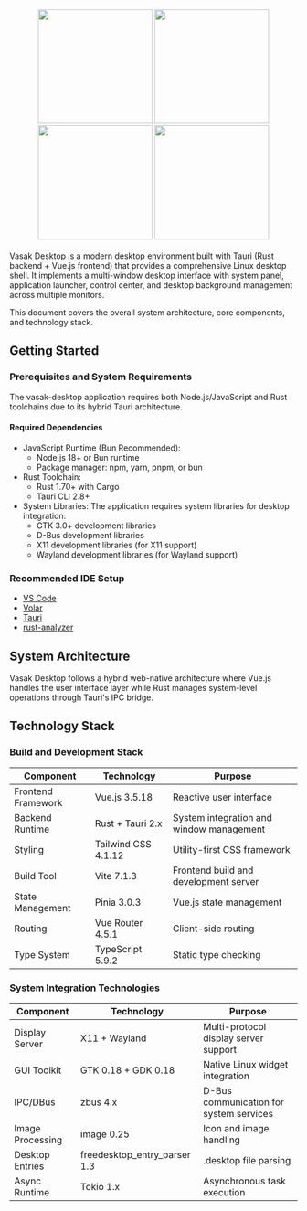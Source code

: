 <center>
  <img width="200" src="https://icon.icepanel.io/Technology/svg/Tauri.svg" style="block-display: inline;">
   <img width="200" src="https://icon.icepanel.io/Technology/svg/Vue.js.svg" style="block-display: inline;">
   <img width="200" src="https://icon.icepanel.io/Technology/svg/TypeScript.svg" style="block-display: inline;">
   <img width="200" src="https://icon.icepanel.io/Technology/svg/Bun.svg" style="block-display: inline;">
</center>
<br />
Vasak Desktop is a modern desktop environment built with Tauri (Rust backend + Vue.js frontend) that provides a comprehensive Linux desktop shell. It implements a multi-window desktop interface with system panel, application launcher, control center, and desktop background management across multiple monitors.

This document covers the overall system architecture, core components, and technology stack.

## Getting Started

### Prerequisites and System Requirements
The vasak-desktop application requires both Node.js/JavaScript and Rust toolchains due to its hybrid Tauri architecture.

#### Required Dependencies
* JavaScript Runtime (Bun Recommended):
  * Node.js 18+ or Bun runtime
  * Package manager: npm, yarn, pnpm, or bun
* Rust Toolchain:
  * Rust 1.70+ with Cargo
  * Tauri CLI 2.8+
* System Libraries: The application requires system libraries for desktop integration:
  * GTK 3.0+ development libraries
  * D-Bus development libraries
  * X11 development libraries (for X11 support)
  * Wayland development libraries (for Wayland support)

### Recommended IDE Setup

- [VS Code](https://code.visualstudio.com/) 
- [Volar](https://marketplace.visualstudio.com/items?itemName=Vue.volar)
- [Tauri](https://marketplace.visualstudio.com/items?itemName=tauri-apps.tauri-vscode)
- [rust-analyzer](https://marketplace.visualstudio.com/items?itemName=rust-lang.rust-analyzer)

## System Architecture

Vasak Desktop follows a hybrid web-native architecture where Vue.js handles the user interface layer while Rust manages system-level operations through Tauri's IPC bridge.

## Technology Stack
### Build and Development Stack

| Component | Technology | Purpose |
|-----------|------------|---------|
| Frontend Framework | Vue.js 3.5.18 | Reactive user interface |
| Backend Runtime | Rust + Tauri 2.x | System integration and window management |
| Styling | Tailwind CSS 4.1.12 | Utility-first CSS framework |
| Build Tool | Vite 7.1.3 | Frontend build and development server |
| State Management | Pinia 3.0.3 | Vue.js state management |
| Routing | Vue Router 4.5.1 | Client-side routing |
| Type System | TypeScript 5.9.2 | Static type checking |

### System Integration Technologies
| Component | Technology | Purpose |
|-----------|------------|---------|
| Display Server | X11 + Wayland | Multi-protocol display server support |
| GUI Toolkit | GTK 0.18 + GDK 0.18 | Native Linux widget integration |
| IPC/DBus | zbus 4.x | D-Bus communication for system services |
| Image Processing | image 0.25 | Icon and image handling |
| Desktop Entries | freedesktop_entry_parser 1.3 | .desktop file parsing |
| Async Runtime | Tokio 1.x | Asynchronous task execution |